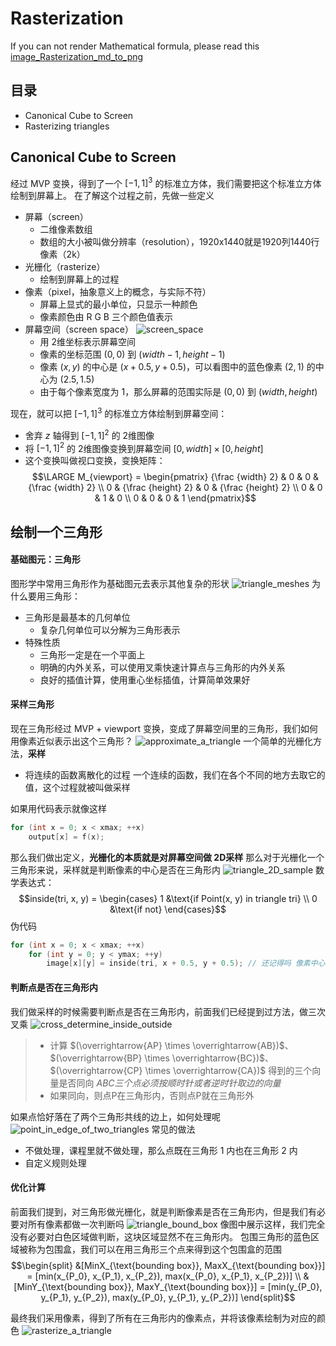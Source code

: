 # Rasterization
If you can not render Mathematical formula, please read this [image_Rasterization_md_to_png](./Rasterization_md_to_png.png)

## 目录
+ Canonical Cube to Screen
+ Rasterizing triangles

## Canonical Cube to Screen
经过 MVP 变换，得到了一个 ${[-1, 1]}^3$ 的标准立方体，我们需要把这个标准立方体绘制到屏幕上。
在了解这个过程之前，先做一些定义
+ 屏幕（screen）
    + 二维像素数组
    + 数组的大小被叫做分辨率（resolution），1920x1440就是1920列1440行像素（2k）
+ 光栅化（rasterize）
    + 绘制到屏幕上的过程
+ 像素（pixel，抽象意义上的概念，与实际不符）
    + 屏幕上显式的最小单位，只显示一种颜色
    + 像素颜色由 R G B 三个颜色值表示
+ 屏幕空间（screen space）
    ![screen_space](./images/screen_space.png)
    + 用 2维坐标表示屏幕空间
    + 像素的坐标范围 $(0, 0)$ 到 $(width - 1, height - 1)$
    + 像素 $(x, y)$ 的中心是 $(x + 0.5, y + 0.5)$，可以看图中的蓝色像素 $(2, 1)$ 的中心为 $(2.5, 1.5)$
    + 由于每个像素宽度为 1，那么屏幕的范围实际是 $(0, 0)$ 到 $(width, height)$

现在，就可以把 ${[-1, 1]}^3$ 的标准立方体绘制到屏幕空间：
+ 舍弃 $z$ 轴得到 ${[-1, 1]}^2$ 的 2维图像
+ 将 ${[-1, 1]}^2$ 的 2维图像变换到屏幕空间 $[0, width] \times [0, height]$
+ 这个变换叫做视口变换，变换矩阵：
$$\LARGE M_{viewport} = \begin{pmatrix}
{\frac {width} 2} & 0 & 0 & {\frac {width} 2} \\
0 & {\frac {height} 2} & 0 & {\frac {height} 2} \\
0 & 0 & 1 & 0 \\
0 & 0 & 0 & 1
\end{pmatrix}$$

## 绘制一个三角形
#### 基础图元：三角形
图形学中常用三角形作为基础图元去表示其他复杂的形状
![triangle_meshes](./images/triangle_meshes.png)
为什么要用三角形：
+ 三角形是最基本的几何单位
    + 复杂几何单位可以分解为三角形表示
+ 特殊性质
    + 三角形一定是在一个平面上
    + 明确的内外关系，可以使用叉乘快速计算点与三角形的内外关系
    + 良好的插值计算，使用重心坐标插值，计算简单效果好

#### 采样三角形
现在三角形经过 MVP + viewport 变换，变成了屏幕空间里的三角形，我们如何用像素近似表示出这个三角形？
![approximate_a_triangle](./images/approximate_a_triangle.png)
一个简单的光栅化方法，**采样**
+ 将连续的函数离散化的过程
    一个连续的函数，我们在各个不同的地方去取它的值，这个过程就被叫做采样

如果用代码表示就像这样
```c++
for (int x = 0; x < xmax; ++x)
    output[x] = f(x);
```

那么我们做出定义，**光栅化的本质就是对屏幕空间做 2D采样**
那么对于光栅化一个三角形来说，采样就是判断像素的中心是否在三角形内
![triangle_2D_sample](./images/triangle_2D_sample.png)
数学表达式：
$$inside(tri, x, y) =
\begin{cases}
   1 &\text{if Point(x, y) in triangle tri} \\
   0 &\text{if not}
\end{cases}$$
伪代码
```c++
for (int x = 0; x < xmax; ++x)
    for (int y = 0; y < ymax; ++y)
        image[x][y] = inside(tri, x + 0.5, y + 0.5); // 还记得吗 像素中心点要偏移0.5个单位
```

#### 判断点是否在三角形内
我们做采样的时候需要判断点是否在三角形内，前面我们已经提到过方法，做三次叉乘
![cross_determine_inside_outside](./images/cross_determine_inside_outside.jpg)
>+ 计算 $(\overrightarrow{AP} \times \overrightarrow{AB})$、$(\overrightarrow{BP} \times \overrightarrow{BC})$、$(\overrightarrow{CP} \times \overrightarrow{CA})$ 得到的三个向量是否同向
*ABC三个点必须按顺时针或者逆时针取边的向量*
>+ 如果同向，则点P在三角形内，否则点P就在三角形外

如果点恰好落在了两个三角形共线的边上，如何处理呢
![point_in_edge_of_two_triangles](./images/point_in_edge_of_two_triangles.png)
常见的做法
+ 不做处理，课程里就不做处理，那么点既在三角形 1 内也在三角形 2 内
+ 自定义规则处理

#### 优化计算
前面我们提到，对三角形做光栅化，就是判断像素是否在三角形内，但是我们有必要对所有像素都做一次判断吗
![triangle_bound_box](./images/triangle_bound_box.png)
像图中展示这样，我们完全没有必要对白色区域做判断，这块区域显然不在三角形内。
包围三角形的蓝色区域被称为包围盒，我们可以在用三角形三个点来得到这个包围盒的范围
$$\begin{split} 
&[MinX_{\text{bounding box}}, MaxX_{\text{bounding box}}] = [min(x_{P_0}, x_{P_1}, x_{P_2}), max(x_{P_0}, x_{P_1}, x_{P_2})] \\
&[MinY_{\text{bounding box}}, MaxY_{\text{bounding box}}] = [min(y_{P_0}, y_{P_1}, y_{P_2}), max(y_{P_0}, y_{P_1}, y_{P_2})]
\end{split}$$

最终我们采用像素，得到了所有在三角形内的像素点，并将该像素绘制为对应的颜色
![rasterize_a_triangle](./images/rasterize_a_triangle.png)
